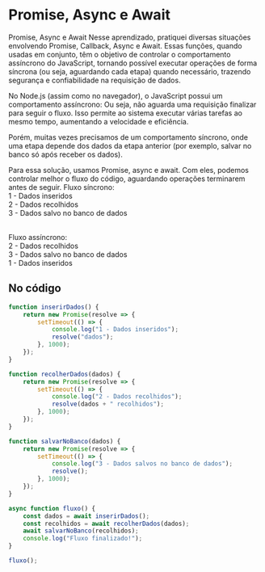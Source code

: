 # Promise, Async e Await
Promise, Async e Await
Nesse aprendizado, pratiquei diversas situações envolvendo Promise, Callback, Async e Await.
Essas funções, quando usadas em conjunto, têm o objetivo de controlar o comportamento assíncrono do JavaScript, tornando possível executar operações de forma síncrona (ou seja, aguardando cada etapa) quando necessário, trazendo segurança e confiabilidade na requisição de dados.

No Node.js (assim como no navegador), o JavaScript possui um comportamento assíncrono:
Ou seja, não aguarda uma requisição finalizar para seguir o fluxo. Isso permite ao sistema executar várias tarefas ao mesmo tempo, aumentando a velocidade e eficiência.

Porém, muitas vezes precisamos de um comportamento síncrono, onde uma etapa depende dos dados da etapa anterior (por exemplo, salvar no banco só após receber os dados).

Para essa solução, usamos Promise, async e await. Com eles, podemos controlar melhor o fluxo do código, aguardando operações terminarem antes de seguir.
Fluxo síncrono: <br>
1 - Dados inseridos <br>
2 - Dados recolhidos <br>
3 - Dados salvo no banco de dados <br> <br>

Fluxo assíncrono: <br>
2 - Dados recolhidos <br>
3 - Dados salvo no banco de dados <br>
1 - Dados inseridos <br>

## No código
```js
function inserirDados() {
    return new Promise(resolve => {
        setTimeout(() => {
            console.log("1 - Dados inseridos");
            resolve("dados");
        }, 1000);
    });
}

function recolherDados(dados) {
    return new Promise(resolve => {
        setTimeout(() => {
            console.log("2 - Dados recolhidos");
            resolve(dados + " recolhidos");
        }, 1000);
    });
}

function salvarNoBanco(dados) {
    return new Promise(resolve => {
        setTimeout(() => {
            console.log("3 - Dados salvos no banco de dados");
            resolve();
        }, 1000);
    });
}

async function fluxo() {
    const dados = await inserirDados();
    const recolhidos = await recolherDados(dados);
    await salvarNoBanco(recolhidos);
    console.log("Fluxo finalizado!");
}

fluxo();
```
